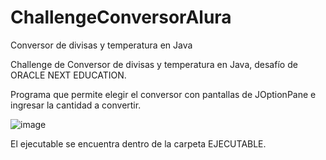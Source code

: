 # ChallengeConversorAlura
Conversor de divisas y temperatura en Java

Challenge de Conversor de divisas y temperatura en Java, desafío de ORACLE NEXT EDUCATION.

Programa que permite elegir el conversor con pantallas de JOptionPane e ingresar la cantidad a convertir.

![image](https://github.com/azuncel/ChallengeConversorAlura/assets/116027025/490a47df-b843-448f-8c88-1dd3d5a31384)

El ejecutable se encuentra dentro de la carpeta EJECUTABLE.
